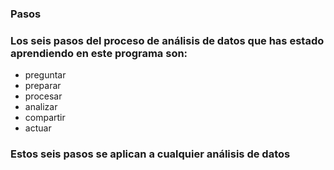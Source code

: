 ### Pasos

### Los seis pasos del proceso de análisis de datos que has estado aprendiendo en este programa son: 

* preguntar
* preparar
* procesar
* analizar
* compartir
* actuar
  
### Estos seis pasos se aplican a cualquier análisis de datos